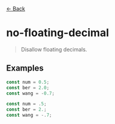 [&#x2190; Back](./)
# no-floating-decimal

> Disallow floating decimals.

 

## Examples

<code-highlight>
 
<div slot="correct">

```js
const num = 0.5;
const ber = 2.0;
const wang = -0.7;
```

</div>

 
<div slot="incorrect">

```js
const num = .5;
const ber = 2.;
const wang = -.7;
```

</div>

 
</code-highlight>

